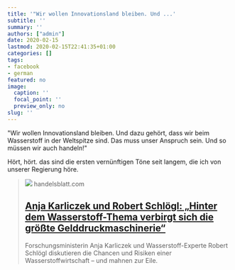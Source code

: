 ```yaml
---
title: '"Wir wollen Innovationsland bleiben. Und ...'
subtitle: ''
summary: ''
authors: ["admin"]
date: 2020-02-15
lastmod: 2020-02-15T22:41:35+01:00
categories: []
tags:
- facebook
- german
featured: no
image:
  caption: ''
  focal_point: ''
  preview_only: no
slug: ''
---
```

"Wir wollen Innovationsland bleiben. Und dazu gehört, dass wir beim Wasserstoff in der Weltspitze sind. Das muss unser Anspruch sein. Und so müssen wir auch handeln!"

Hört, hört. das sind die ersten vernünftigen Töne seit langem, die ich von unserer Regierung höre.
> [![](https://www.handelsblatt.com/images/robert-schloegl-und-anja-karliczek/25518464/5-format2003.jpg)](https://www.handelsblatt.com/25507504.html?share=fb)
> handelsblatt.com
> ## [Anja Karliczek und Robert Schlögl: „Hinter dem Wasserstoff-Thema verbirgt sich die größte Gelddruckmaschinerie“](https://www.handelsblatt.com/25507504.html?share=fb)
>
>Forschungsministerin Anja Karliczek und Wasserstoff-Experte Robert Schlögl diskutieren die Chancen und Risiken einer Wasserstoffwirtschaft – und mahnen zur Eile.


